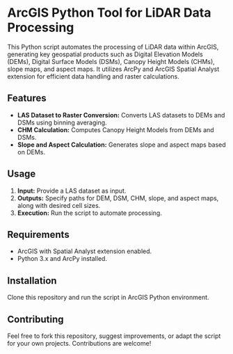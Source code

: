 # ArcGIS Python Tool for LiDAR Data Processing

This Python script automates the processing of LiDAR data within ArcGIS, generating key geospatial products such as Digital Elevation Models (DEMs), Digital Surface Models (DSMs), Canopy Height Models (CHMs), slope maps, and aspect maps. It utilizes ArcPy and ArcGIS Spatial Analyst extension for efficient data handling and raster calculations.

## Features

- **LAS Dataset to Raster Conversion:** Converts LAS datasets to DEMs and DSMs using binning averaging.
- **CHM Calculation:** Computes Canopy Height Models from DEMs and DSMs.
- **Slope and Aspect Calculation:** Generates slope and aspect maps based on DEMs.

## Usage

1. **Input:** Provide a LAS dataset as input.
2. **Outputs:** Specify paths for DEM, DSM, CHM, slope, and aspect maps, along with desired cell sizes.
3. **Execution:** Run the script to automate processing.

## Requirements

- ArcGIS with Spatial Analyst extension enabled.
- Python 3.x and ArcPy installed.

## Installation

Clone this repository and run the script in ArcGIS Python environment.

## Contributing

Feel free to fork this repository, suggest improvements, or adapt the script for your own projects. Contributions are welcome!
